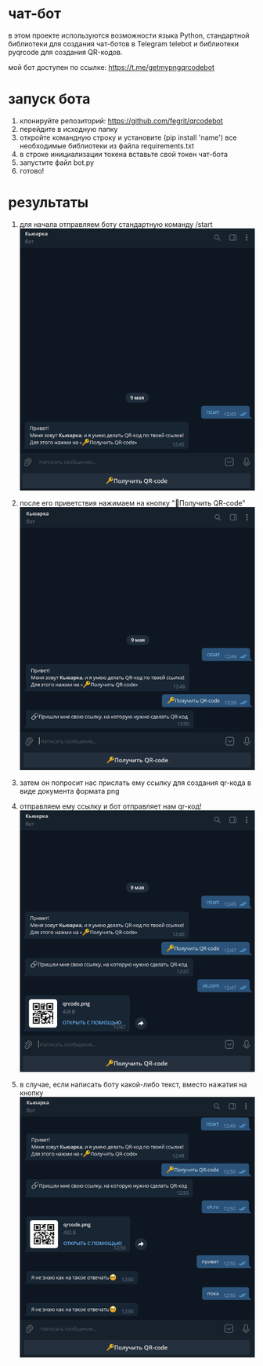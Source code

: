 # чат-бот

в этом проекте используются возможности языка Python, стандартной библиотеки для создания чат-ботов в Telegram telebot и библиотеки pyqrcode для создания QR-кодов.

мой бот доступен по ссылке: https://t.me/getmypngqrcodebot

# запуск бота

1. клонируйте репозиторий: https://github.com/fegrit/qrcodebot
2. перейдите в исходную папку
3. откройте командную строку и установите (pip install 'name') все необходимые библиотеки из файла requirements.txt
4. в строке инициализации токена вставьте свой токен чат-бота
5. запустите файл bot.py
6. готово!

# результаты

1. для начала отправляем боту стандартную команду /start
![](https://github.com/fegrit/qrcodebot/blob/main/results/start.png)

2. после его приветствия нажимаем на кнопку "🔑Получить QR-code"
![](https://github.com/fegrit/qrcodebot/blob/main/results/click_button.png)

3. затем он попросит нас прислать ему ссылку для создания qr-кода в виде документа формата png
4. отправляем ему ссылку и бот отправляет нам qr-код!
![](https://github.com/fegrit/qrcodebot/blob/main/results/link_n_result.png)
5. в случае, если написать боту какой-либо текст, вместо нажатия на кнопку
![](https://github.com/fegrit/qrcodebot/blob/main/results/unknown_command.png)
